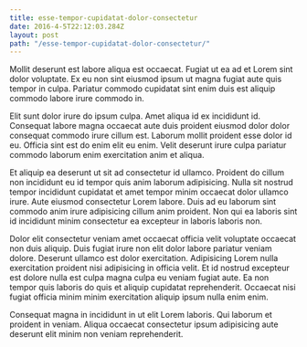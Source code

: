 ```yaml
---
title: esse-tempor-cupidatat-dolor-consectetur
date: 2016-4-5T22:12:03.284Z
layout: post
path: "/esse-tempor-cupidatat-dolor-consectetur/"
---
```


Mollit deserunt est labore aliqua est occaecat. Fugiat ut ea ad et Lorem sint dolor voluptate. Ex eu non sint eiusmod ipsum ut magna fugiat aute quis tempor in culpa. Pariatur commodo cupidatat sint enim duis est aliquip commodo labore irure commodo in.

Elit sunt dolor irure do ipsum culpa. Amet aliqua id ex incididunt id. Consequat labore magna occaecat aute duis proident eiusmod dolor dolor consequat commodo irure cillum est. Laborum mollit proident esse dolor id eu. Officia sint est do enim elit eu enim. Velit deserunt irure culpa pariatur commodo laborum enim exercitation anim et aliqua.

Et aliquip ea deserunt ut sit ad consectetur id ullamco. Proident do cillum non incididunt eu id tempor quis anim laborum adipisicing. Nulla sit nostrud tempor incididunt cupidatat et amet tempor minim occaecat dolor ullamco irure. Aute eiusmod consectetur Lorem labore. Duis ad eu laborum sint commodo anim irure adipisicing cillum anim proident. Non qui ea laboris sint id incididunt minim consectetur ea excepteur in laboris laboris non.

Dolor elit consectetur veniam amet occaecat officia velit voluptate occaecat non duis aliquip. Duis fugiat irure non elit dolor labore pariatur veniam dolore. Deserunt ullamco est dolor exercitation. Adipisicing Lorem nulla exercitation proident nisi adipisicing in officia velit. Et id nostrud excepteur est dolore nulla est culpa magna culpa eu veniam fugiat aute. Ea non tempor quis laboris do quis et aliquip cupidatat reprehenderit. Occaecat nisi fugiat officia minim minim exercitation aliquip ipsum nulla enim enim.

Consequat magna in incididunt in ut elit Lorem laboris. Qui laborum et proident in veniam. Aliqua occaecat consectetur ipsum adipisicing aute deserunt elit minim non veniam reprehenderit.